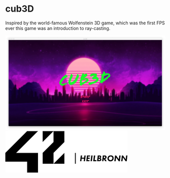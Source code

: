 # cub3D
Inspired by the world-famous Wolfenstein 3D game, which was the first FPS ever this game was an introduction to ray-casting.

![Menu:](https://github.com/frogfromlake/cub3D/blob/main/menu.png)
![Ingame:](https://github.com/frogfromlake/fquist/blob/main/42logo.png)
